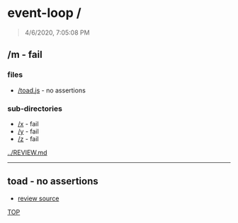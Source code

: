 # event-loop /

> 4/6/2020, 7:05:08 PM 

## /m - fail 

### files

* [/toad.js](#toad---no-assertions) - no assertions 

### sub-directories

* [/x](./x/REVIEW.md) - fail
* [/y](./y/REVIEW.md) - fail
* [/z](./z/REVIEW.md) - fail

[../REVIEW.md](../REVIEW.md)

---

## toad - no assertions

* [review source](./toad.js)

[TOP](#event-loop)

